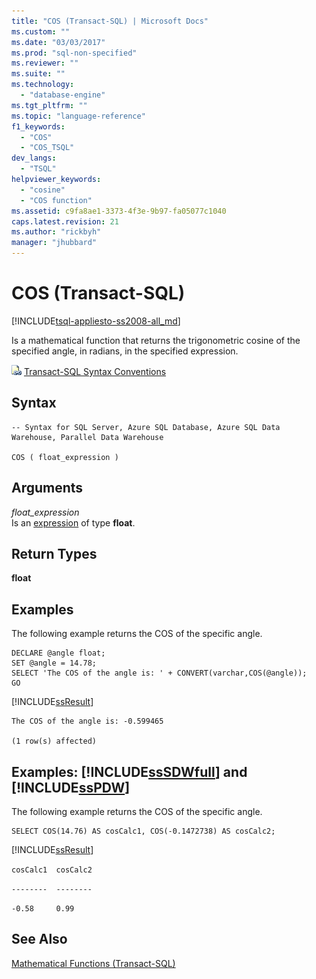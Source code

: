 ```yaml
---
title: "COS (Transact-SQL) | Microsoft Docs"
ms.custom: ""
ms.date: "03/03/2017"
ms.prod: "sql-non-specified"
ms.reviewer: ""
ms.suite: ""
ms.technology: 
  - "database-engine"
ms.tgt_pltfrm: ""
ms.topic: "language-reference"
f1_keywords: 
  - "COS"
  - "COS_TSQL"
dev_langs: 
  - "TSQL"
helpviewer_keywords: 
  - "cosine"
  - "COS function"
ms.assetid: c9fa8ae1-3373-4f3e-9b97-fa05077c1040
caps.latest.revision: 21
ms.author: "rickbyh"
manager: "jhubbard"
---
```

# COS (Transact-SQL)
[!INCLUDE[tsql-appliesto-ss2008-all_md](../../a9retired/includes/tsql-appliesto-ss2008-all-md.md)]

  Is a mathematical function that returns the trigonometric cosine of the specified angle, in radians, in the specified expression.  
  
 ![Topic link icon](../../a9notintoc/media/topic-link.gif "Topic link icon") [Transact-SQL Syntax Conventions](../../t-sql/language-elements/transact-sql-syntax-conventions-transact-sql.md)  
  
## Syntax  
  
```  
-- Syntax for SQL Server, Azure SQL Database, Azure SQL Data Warehouse, Parallel Data Warehouse  
  
COS ( float_expression )  
```  
  
## Arguments  
 *float_expression*  
 Is an [expression](../../t-sql/language-elements/expressions-transact-sql.md) of type **float**.  
  
## Return Types  
 **float**  
  
## Examples  
 The following example returns the COS of the specific angle.  
  
```  
DECLARE @angle float;  
SET @angle = 14.78;  
SELECT 'The COS of the angle is: ' + CONVERT(varchar,COS(@angle));  
GO  
```  
  
 [!INCLUDE[ssResult](../../relational-databases/includes/ssresult-md.md)]  
  
```  
The COS of the angle is: -0.599465                        
  
(1 row(s) affected)  
```  
  
## Examples: [!INCLUDE[ssSDWfull](../../a9notintoc/includes/sssdwfull-md.md)] and [!INCLUDE[ssPDW](../../a9notintoc/includes/sspdw-md.md)]  
 The following example returns the COS of the specific angle.  
  
```  
SELECT COS(14.76) AS cosCalc1, COS(-0.1472738) AS cosCalc2;   
```  
  
 [!INCLUDE[ssResult](../../relational-databases/includes/ssresult-md.md)]  
  
 `cosCalc1  cosCalc2`  
  
 `--------  --------`  
  
 `-0.58     0.99`  
  
## See Also  
 [Mathematical Functions &#40;Transact-SQL&#41;](../../t-sql/functions/mathematical-functions-transact-sql.md)  
  
  

